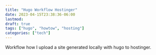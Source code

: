 ```yaml
---
title: "Hugo Workflow Hostinger"
date: 2023-04-15T23:38:36-06:00
lastmod: 
draft: true
tags: ["hugo", "howtow", "hosting"]
categories: ["tech"]
---
```


Workflow how I upload a site generated locally with hugo to hostinger. 